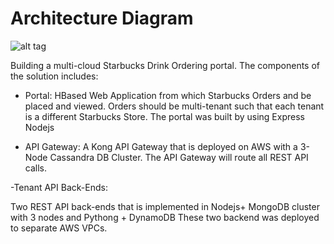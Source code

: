 # Architecture Diagram

![alt tag](https://github.com/tuanungquoc/cmpe281_portal/blob/master/portal/281team.png)

Building a multi-cloud Starbucks Drink Ordering portal. The components of the solution includes:

- Portal:  HBased Web Application from which Starbucks Orders and be placed and viewed.  Orders should be multi-tenant such that each tenant is a different Starbucks Store. The portal was built by using Express Nodejs

- API Gateway:
A Kong API Gateway that is deployed on AWS with a 3-Node Cassandra DB Cluster. The API Gateway will route all REST API calls.

-Tenant API Back-Ends:

Two REST API back-ends that is implemented in Nodejs+ MongoDB cluster with 3 nodes  and Pythong + DynamoDB 
These two backend was deployed to separate AWS VPCs.


